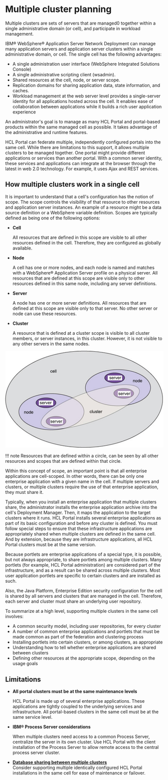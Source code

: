 # Multiple cluster planning

Multiple clusters are sets of servers that are managed0 together within a single administrative domain \(or cell\), and participate in workload management.

IBM® WebSphere® Application Server Network Deployment can manage many application servers and application server clusters within a single administrative domain, or cell. The single cell has the following advantages:

-   A single administration user interface \(WebSphere Integrated Solutions Console\)
-   A single administrative scripting client \(wsadmin\).
-   Shared resources at the cell, node, or server scope.
-   Replication domains for sharing application data, state information, and caches.
-   Workload management at the web server level provides a single-server identity for all applications hosted across the cell. It enables ease of collaboration between applications while it builds a rich user application experience

An administrator's goal is to manage as many HCL Portal and portal-based products within the same managed cell as possible. It takes advantage of the administrative and runtime features.

HCL Portal can federate multiple, independently configured portals into the same cell. While there are limitations to this support, it allows multiple clusters to be managed together. One portal might provide different applications or services than another portal. With a common server identity, these services and applications can integrate at the browser through the latest in web 2.0 technology. For example, it uses Ajax and REST services.

## How multiple clusters work in a single cell

It is important to understand that a cell's configuration has the notion of scope. The scope controls the visibility of that resource to other resources and application server instances. An example of a resource might be a data source definition or a WebSphere variable definition. Scopes are typically defined as being one of the following options:

-   **Cell**

    All resources that are defined in this scope are visible to all other resources defined in the cell. Therefore, they are configured as globally available.

-   **Node**

    A cell has one or more nodes, and each node is named and matches with a WebSphere® Application Server profile on a physical server. All resources that are defined at this scope are visible only to other resources defined in this same node, including any server definitions.

-   **Server**

    A node has one or more server definitions. All resources that are defined at this scope are visible only to that server. No other server or node can use these resources.

-   **Cluster**

    A resource that is defined at a cluster scope is visible to all cluster members, or server instances, in this cluster. However, it is not visible to any other servers in the same nodes.


![The diagram depicts the concept of scope. ](../../../../../images/clusm_singlecell.jpg)

!!! note 
    Resources that are defined within a circle, can be seen by all other resources and scopes that are defined within that circle.

Within this concept of scope, an important point is that all enterprise applications are cell-scoped. In other words, there can be only one enterprise application with a given name in the cell. If multiple servers and clusters, or multiple clusters require the use of that enterprise application, they must share it.

Typically, when you install an enterprise application that multiple clusters share, the administrator installs the enterprise application archive into the cell's Deployment Manager. Then, it maps the application to the target clusters where it runs. HCL Portal installs several enterprise applications as part of its basic configuration and before any cluster is defined. You must follow special steps to ensure that these infrastructure applications are appropriately shared when multiple clusters are defined in the same cell. And by extension, because they are infrastructure applications, all HCL Portal clusters must be at the same version.

Because portlets are enterprise applications of a special type, it is possible, but not always appropriate, to share portlets among multiple clusters. Many portlets (for example, HCL Portal administration) are considered part of the infrastructure, and as a result can be shared across multiple clusters. Most user application portlets are specific to certain clusters and are installed as such.

Also, the Java Platform, Enterprise Edition security configuration for the cell is shared by all servers and clusters that are managed in the cell. Therefore, each server and cluster must share an underlying user repository.

To summarize at a high level, supporting multiple clusters in the same cell involves:

-   A common security model, including user repositories, for every cluster
-   A number of common enterprise applications and portlets that must be made common as part of the federation and clustering process
-   Installing portlets into certain clusters, or among clusters, as appropriate
-   Understanding how to tell whether enterprise applications are shared between clusters
-   Defining other resources at the appropriate scope, depending on the usage goals

## Limitations

-   **All portal clusters must be at the same maintenance levels**

    HCL Portal is made up of several enterprise applications. These applications are tightly coupled to the underlying services and infrastructure. All portal-based clusters in the same cell must be at the same service level.

-   **IBM® Process Server considerations**

    When multiple clusters need access to a common Process Server, centralize the server in its own cluster. Use HCL Portal with the client installation of the Process Server to allow remote access to the central process server cluster.


-   **[Database sharing between multiple clusters](clusm_dbshare.md)**  
Consider supporting multiple identically configured HCL Portal installations in the same cell for ease of maintenance or failover.


